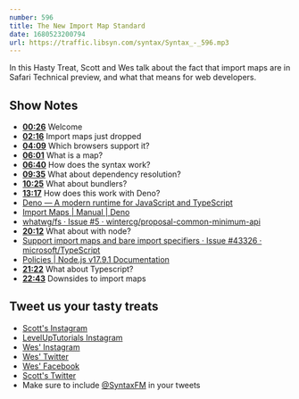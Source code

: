 ```yaml
---
number: 596
title: The New Import Map Standard
date: 1680523200794
url: https://traffic.libsyn.com/syntax/Syntax_-_596.mp3
---
```


In this Hasty Treat, Scott and Wes talk about the fact that import maps are in Safari Technical preview, and what that means for web developers.

## Show Notes

* **[00:26](#t=00:26)** Welcome
* **[02:16](#t=02:16)** Import maps just dropped
* **[04:09](#t=04:09)** Which browsers support it?
* **[06:01](#t=06:01)** What is a map?
* **[06:40](#t=06:40)** How does the syntax work?
* **[09:35](#t=09:35)** What about dependency resolution?
* **[10:25](#t=10:25)** What about bundlers?
* **[13:17](#t=13:17)** How does this work with Deno?
* [Deno — A modern runtime for JavaScript and TypeScript](https://deno.land/)
* [Import Maps | Manual | Deno](https://deno.land/manual@v1.31.0/basics/import_maps)
* [whatwg/fs · Issue #5 · wintercg/proposal-common-minimum-api](https://github.com/wintercg/proposal-common-minimum-api/issues/5#issuecomment-1470026193)
* **[20:12](#t=20:12)** What about with node?
* [Support import maps and bare import specifiers · Issue #43326 · microsoft/TypeScript](https://github.com/microsoft/TypeScript/issues/43326)
* [Policies | Node.js v17.9.1 Documentation](https://nodejs.org/dist/latest-v17.x/docs/api/policy.html#example-import-maps-emulation)
* **[21:22](#t=21:22)** What about Typescript?
* **[22:43](#t=22:43)** Downsides to import maps

## Tweet us your tasty treats

* [Scott's Instagram](https://www.instagram.com/stolinski/)
* [LevelUpTutorials Instagram](https://www.instagram.com/LevelUpTutorials/)
* [Wes' Instagram](https://www.instagram.com/wesbos/)
* [Wes' Twitter](https://twitter.com/wesbos)
* [Wes' Facebook](https://www.facebook.com/wesbos.developer)
* [Scott's Twitter](https://twitter.com/stolinski)
* Make sure to include [@SyntaxFM](https://twitter.com/SyntaxFM) in your tweets
